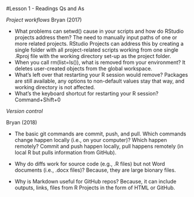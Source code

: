 #Lesson 1 - Readings Qs and As

*Project workflows*
Bryan (2017)
* What problems can setwd() cause in your scripts and how do RStudio projects address them? The need to manually input paths of one or more related projects. RStudio Projects can address this by creating a single folder with all project-related scripts working from one single .Rproj file with the working directory set-up as the project folder.
* When you call rm(list=ls()), what is removed from your environment? It deletes user-created objects from the global workspace.
* What’s left over that restarting your R session would remove? Packages are still available, any options to non-default values stay that way, and working directory is not affected.
* What’s the keyboard shortcut for restarting your R session? Command+Shift+0

*Version control*

Bryan (2018)

* The basic git commands are commit, push, and pull. Which commands change happen locally (i.e., on your computer)? Which happen remotely? Commit and push happen locally, pull happens remotely (in local R but pulls information from GitHub).

* Why do diffs work for source code (e.g., .R files) but not Word documents (i.e., .docx files)? Because, they are large bionary files.

* Why is Markdown useful for GitHub repos? Because, it can include outputs, links, files from R Projects in the form of HTML or GitHub.
